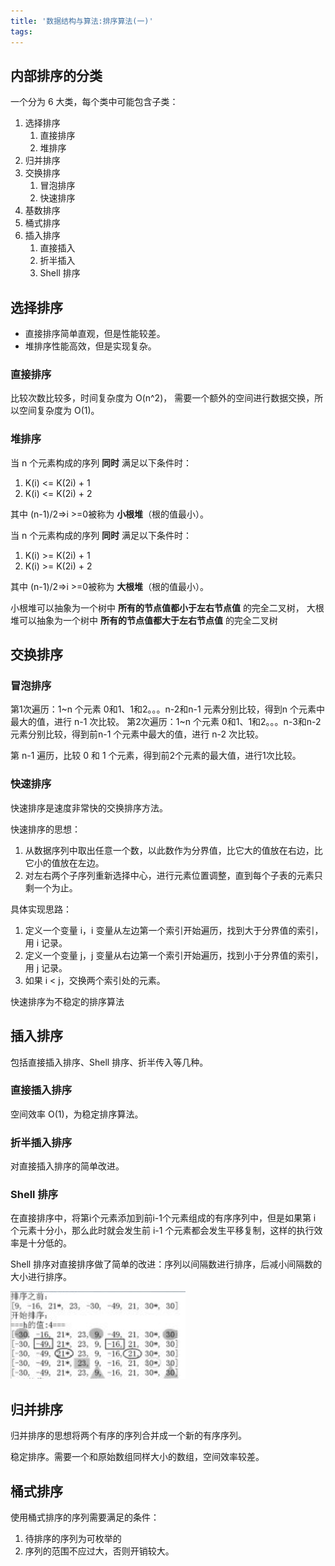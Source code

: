 ```yaml
---
title: '数据结构与算法:排序算法(一)'
tags:
---
```



## 内部排序的分类

一个分为 6 大类，每个类中可能包含子类：

1. 选择排序
   1. 直接排序
   2. 堆排序
2. 归并排序
3. 交换排序
   1. 冒泡排序
   2. 快速排序
4. 基数排序
5. 桶式排序
6. 插入排序
   1. 直接插入
   2. 折半插入
   3. Shell 排序

## 选择排序

* 直接排序简单直观，但是性能较差。
* 堆排序性能高效，但是实现复杂。

### 直接排序


比较次数比较多，时间复杂度为 O(n^2)，
需要一个额外的空间进行数据交换，所以空间复杂度为 O(1)。


### 堆排序


当 n 个元素构成的序列 **同时** 满足以下条件时：
1. K(i) <= K(2i) + 1 
2. K(i) <= K(2i) + 2

其中 (n-1)/2=>i >=0被称为 **小根堆**（根的值最小）。


当 n 个元素构成的序列 **同时** 满足以下条件时：
1. K(i) >= K(2i) + 1 
2. K(i) >= K(2i) + 2

其中 (n-1)/2=>i >=0被称为 **大根堆**（根的值最小）。


小根堆可以抽象为一个树中 **所有的节点值都小于左右节点值** 的完全二叉树，
大根堆可以抽象为一个树中 **所有的节点值都大于左右节点值** 的完全二叉树


## 交换排序


### 冒泡排序

第1次遍历：1~n 个元素 0和1、1和2。。。n-2和n-1 元素分别比较，得到n 个元素中最大的值，进行 n-1 次比较。
第2次遍历：1~n 个元素 0和1、1和2。。。n-3和n-2元素分别比较，得到前n-1 个元素中最大的值，进行 n-2 次比较。

第 n-1 遍历，比较 0 和 1 个元素，得到前2个元素的最大值，进行1次比较。






### 快速排序

快速排序是速度非常快的交换排序方法。

快速排序的思想：

1. 从数据序列中取出任意一个数，以此数作为分界值，比它大的值放在右边，比它小的值放在左边。
2. 对左右两个子序列重新选择中心，进行元素位置调整，直到每个子表的元素只剩一个为止。


具体实现思路：

1. 定义一个变量 i，i 变量从左边第一个索引开始遍历，找到大于分界值的索引，用 i 记录。
2. 定义一个变量 j，j 变量从右边第一个索引开始遍历，找到小于分界值的索引，用 j 记录。
3. 如果 i < j，交换两个索引处的元素。



快速排序为不稳定的排序算法



## 插入排序


包括直接插入排序、Shell 排序、折半传入等几种。


### 直接插入排序


空间效率 O(1)，为稳定排序算法。

### 折半插入排序

对直接插入排序的简单改进。



### Shell 排序

在直接排序中，将第i个元素添加到前i-1个元素组成的有序序列中，但是如果第 i 个元素十分小，那么此时就会发生前 i-1 个元素都会发生平移复制，这样的执行效率是十分低的。


Shell 排序对直接排序做了简单的改进：序列以间隔数进行排序，后减小间隔数的大小进行排序。


![](/source/images/2020_01_01_01.png)


## 归并排序


归并排序的思想将两个有序的序列合并成一个新的有序序列。

稳定排序。需要一个和原始数组同样大小的数组，空间效率较差。


## 桶式排序


使用桶式排序的序列需要满足的条件：

1. 待排序的序列为可枚举的
2. 序列的范围不应过大，否则开销较大。



